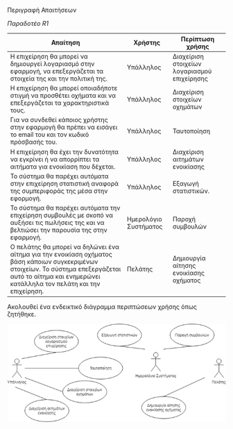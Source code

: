 Περιγραφή Απαιτήσεων

*Παραδοτέο R1*

| Απαίτηση |	Χρήστης | Περίπτωση χρήσης |
|----------|--------------------|--------|
|Η επιχείρηση θα μπορεί να δημιουργεί λογαριασμό στην εφαρμογή, να επεξεργάζεται τα στοιχεία της και την πολιτική της.|	Υπάλληλος |	Διαχείριση στοιχείων λογαριασμού επιχείρησης|
|Η επιχείρηση θα μπορεί οποιαδήποτε στιγμή να προσθέτει οχήματα και να επεξεργάζεται τα χαρακτηριστικά τους. |	Υπάλληλος | Διαχείριση στοιχείων οχημάτων |
|Για να συνδεθεί κάποιος χρήστης στην εφαρμογή θα πρέπει να εισάγει το email του και τον κωδικό πρόσβασής του. |	Υπάλληλος | Ταυτοποίηση|
|Η επιχείρηση θα έχει την δυνατότητα να εγκρίνει ή να απορρίπτει τα αιτήματα για ενοικίαση που δέχεται. | Υπάλληλος | Διαχείριση αιτημάτων ενοικίασης|
|Το σύστημα θα παρέχει αυτόματα στην επιχείρηση στατιστική αναφορά της συμπεριφοράς της μέσα στην εφορμογή. |	Υπάλληλος | Εξαγωγή στατιστικών.|
|Το σύστημα θα παρέχει αυτόματα την επιχείρηση συμβουλές με σκοπό να αυξήσει τις πωλήσεις της και να βελτιώσει την παρουσία της στην εφαρμογή. | Ημερολόγιο Συστήματος | Παροχή συμβουλών |
|Ο πελάτης θα μπορεί να δηλώνει ένα αίτημα για την ενοικίαση οχήματος βάση κάποιων συγκεκριμένων στοιχείων. Το σύστημα επεξεργάζεται αυτό το αίτημα και ενημερώνει κατάλληλα τον πελάτη και την επιχείρηση.	| Πελάτης	| Δημιουργία αίτησης ενοικίασης οχήματος |

Ακολουθεί ένα ενδεικτικό διάγραμμα περιπτώσεων χρήσης όπως ζητήθηκε.

![Use case diagram](diagrams/use_case_diagram.png)
